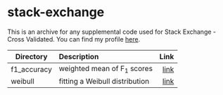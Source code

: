 # stack-exchange
This is an archive for any supplemental code used for Stack Exchange - Cross Validated.  You can find my profile [here](https://bit.ly/2sg94FM).

| Directory        | Description                            | Link   |
| ---------------- |:-------------------------------------- | ------:|
| f1_accuracy      | weighted mean of F<sub>1</sub> scores  | [link](https://stats.stackexchange.com/questions/347164/when-is-weighted-average-of-f-1-scores-simeq-accuracy-in-classification/347190#347190) |
| weibull          | fitting a Weibull distribution         | [link](https://stats.stackexchange.com/questions/346249/fitting-weibull-distribution-in-r/348112#348112) |
